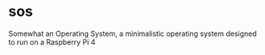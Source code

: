 # sos
Somewhat an Operating System, a minimalistic operating system designed to run on a Raspberry Pi 4
